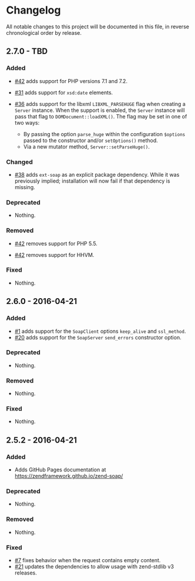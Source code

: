 # Changelog

All notable changes to this project will be documented in this file, in reverse chronological order by release.

## 2.7.0 - TBD

### Added

- [#42](https://github.com/zendframework/zend-soap/pull/42) adds support for PHP
  versions 7.1 and 7.2.

- [#31](https://github.com/zendframework/zend-soap/pull/31) adds support for
  `xsd:date` elements.

- [#36](https://github.com/zendframework/zend-soap/pull/36) adds support for
  the libxml `LIBXML_PARSEHUGE` flag when creating a `Server` instance. When the
  support is enabled, the `Server` instance will pass that flag to
  `DOMDocument::loadXML()`. The flag may be set in one of two ways:

  - By passing the option `parse_huge` within the configuration `$options`
    passed to the constructor and/or `setOptions()` method.
  - Via a new mutator method, `Server::setParseHuge()`.

### Changed

- [#38](https://github.com/zendframework/zend-soap/pull/38) adds `ext-soap` as
  an explicit package dependency. While it was previously implied; installation
  will now fail if that dependency is missing.

### Deprecated

- Nothing.

### Removed

- [#42](https://github.com/zendframework/zend-soap/pull/42) removes support for
  PHP 5.5.

- [#42](https://github.com/zendframework/zend-soap/pull/42) removes support for
  HHVM.

### Fixed

- Nothing.

## 2.6.0 - 2016-04-21

### Added

- [#1](https://github.com/zendframework/zend-soap/pull/1) adds
  support for the `SoapClient` options `keep_alive` and `ssl_method`.
- [#20](https://github.com/zendframework/zend-soap/pull/20) adds support for
  the  `SoapServer` `send_errors` constructor option.

### Deprecated

- Nothing.

### Removed

- Nothing.

### Fixed

- Nothing.

## 2.5.2 - 2016-04-21

### Added

- Adds GitHub Pages documentation at https://zendframework.github.io/zend-soap/

### Deprecated

- Nothing.

### Removed

- Nothing.

### Fixed

- [#7](https://github.com/zendframework/zend-soap/pull/7) fixes
  behavior when the request contains empty content.
- [#21](https://github.com/zendframework/zend-soap/pull/21) updates the
  dependencies to allow usage with zend-stdlib v3 releases.
